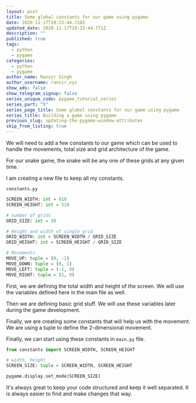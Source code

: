 ```yaml
---
layout: post
title: Some global constants for our game using pygame
date: 2020-11-17T19:23:44.718Z
updated_date: 2020-11-17T19:23:44.771Z
description: ""
published: true
tags:
  - python
  - pygame
categories:
  - python
  - pygame
author_name: Ranvir Singh
author_username: ranvir_xyz
show_ads: false
show_telegram_signup: false
series_unique_code: pygame_tutorial_series
series_part: "5"
series_page_title: Some global constants for our game using pygame
series_title: Building a game using pygame
previous_slug: updating-the-pygame-window-attributes
skip_from_listing: true
---
```

We will need to add a few constants to our game which can be used to handle the movements, total size and grid architecture of the game.

For our snake game, the snake will be any one of these grids at any given time.

I am creating a new file to keep all my constants.

`constants.py`

```python
SCREEN_WIDTH: int = 810
SCREEN_HEIGHT: int = 510

# number of grids
GRID_SIZE: int = 30

# Height and width of single grid
GRID_WIDTH: int = SCREEN_WIDTH / GRID_SIZE
GRID_HEIGHT: int = SCREEN_HEIGHT / GRID_SIZE

# Movements
MOVE_UP: tuple = (0, -1)
MOVE_DOWN: tuple = (0, 1)
MOVE_LEFT: tuple = (-1, 0)
MOVE_RIGHT: tuple = (1, 0)
```

First, we are defining the total width and height of the screen. We will use the variables defined here in the main file as well.

Then we are defining basic grid stuff. We will use these variables later during the game development.

Finally, we are creating some constants that will help us with the movement. We are using a tuple to define the 2-dimensional movement.

Finally, we can start using these constants in `main.py` file.

```python
from constants import SCREEN_WIDTH, SCREEN_HEIGHT

# width, height
SCREEN_SIZE: tuple = SCREEN_WIDTH, SCREEN_HEIGHT

pygame.display.set_mode(SCREEN_SIZE)
```

It's always great to keep your code structured and keep it well separated. It is always easier to find and make changes that way.